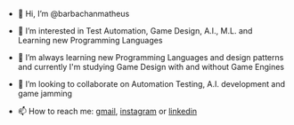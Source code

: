- 👋 Hi, I’m @barbachanmatheus


- 👀 I’m interested in Test Automation, Game Design, A.I., M.L. and Learning new Programming Languages

- 🌱 I’m always learning new Programming Languages and design patterns and currently I'm studying Game Design with and without Game Engines

- 💞️ I’m looking to collaborate on Automation Testing, A.I. development and game jamming

- 📫 How to reach me: 
[gmail](mailto:matheus.barbachan@gmail.com), 
[instagram](https://www.instagram.com/barbashaman/) or 
[linkedin](https://www.linkedin.com/in/matheus-barbachan-e-silva-276241a1/)
<!---
barbachanmatheus/barbachanmatheus is a ✨ special ✨ repository because its `README.md` (this file) appears on your GitHub profile.
You can click the Preview link to take a look at your changes.
--->
